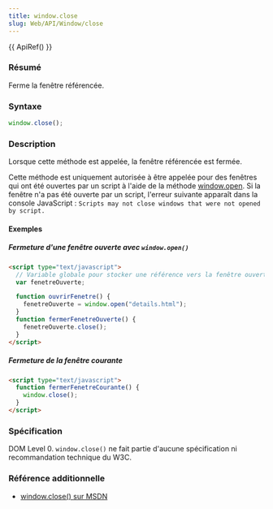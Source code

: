 ```yaml
---
title: window.close
slug: Web/API/Window/close
---
```


{{ ApiRef() }}

### Résumé

Ferme la fenêtre référencée.

### Syntaxe

```js
window.close();
```

### Description

Lorsque cette méthode est appelée, la fenêtre référencée est fermée.

Cette méthode est uniquement autorisée à être appelée pour des fenêtres qui ont été ouvertes par un script à l'aide de la méthode [window.open](/fr/docs/Web/API/Window/open). Si la fenêtre n'a pas été ouverte par un script, l'erreur suivante apparaît dans la console JavaScript&nbsp;: `Scripts may not close windows that were not opened by script.`

#### Exemples

##### Fermeture d'une fenêtre ouverte avec `window.open()`

```html
<script type="text/javascript">
  // Variable globale pour stocker une référence vers la fenêtre ouverte
  var fenetreOuverte;

  function ouvrirFenetre() {
    fenetreOuverte = window.open("details.html");
  }
  function fermerFenetreOuverte() {
    fenetreOuverte.close();
  }
</script>
```

##### Fermeture de la fenêtre courante

```html
<script type="text/javascript">
  function fermerFenetreCourante() {
    window.close();
  }
</script>
```

### Spécification

DOM Level 0. `window.close()` ne fait partie d'aucune spécification ni recommandation technique du W3C.

### Référence additionnelle

- [window.close() sur MSDN](http://msdn.microsoft.com/library/default.asp?url=/workshop/author/dhtml/reference/methods/close_0.asp)
